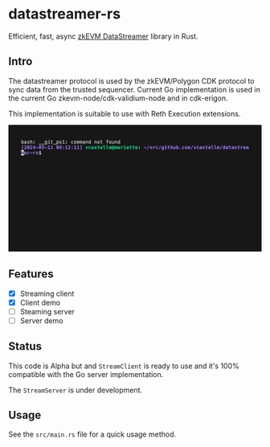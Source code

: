# datastreamer-rs

Efficient, fast, async [zkEVM DataStreamer](https://github.com/0xPolygonHermez/zkevm-data-streamer/) library in Rust.

## Intro

The datastreamer protocol is used by the zkEVM/Polygon CDK protocol to sync data from the trusted sequencer. Current Go implementation is used in the current Go zkevm-node/cdk-validium-node and in cdk-erigon.

This implementation is suitable to use with Reth Execution extensions.

![](./assets/out.gif)

## Features

- [x] Streaming client
- [x] Client demo
- [ ] Steaming server
- [ ] Server demo

## Status

This code is Alpha but and `StreamClient` is ready to use and it's 100% compatible with the Go server implementation.

The `StreamServer` is under development.

## Usage

See the `src/main.rs` file for a quick usage method.
